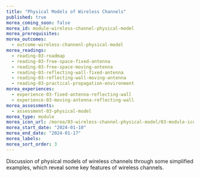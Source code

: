 ```yaml
---
title: "Physical Models of Wireless Channels"
published: true
morea_coming_soon: false
morea_id: module-wireless-channel-physical-model
morea_prerequisites:
morea_outcomes:
  - outcome-wireless-channenl-physical-model
morea_readings:
  - reading-03-roadmap
  - reading-03-free-space-fixed-antenna
  - reading-03-free-space-moving-antenna
  - reading-03-reflecting-wall-fixed-antenna
  - reading-03-reflecting-wall-moving-antenna
  - reading-03-practical-propagation-environment
morea_experiences:
  - experience-03-fixed-antenna-reflecting-wall
  - experience-03-moving-antenna-reflecting-wall
morea_assessments:
  - assessment-03-physical-model
morea_type: module
morea_icon_url: /morea/03-wireless-channel-physical-model/03-module-icon-ray-tracing.png
morea_start_date: "2024-01-10"
morea_end_date: "2024-01-17"
morea_labels:
morea_sort_order: 3
---
```


Discussion of physical models of wireless channels through some simplified examples, which reveal some key features of wireless channels.